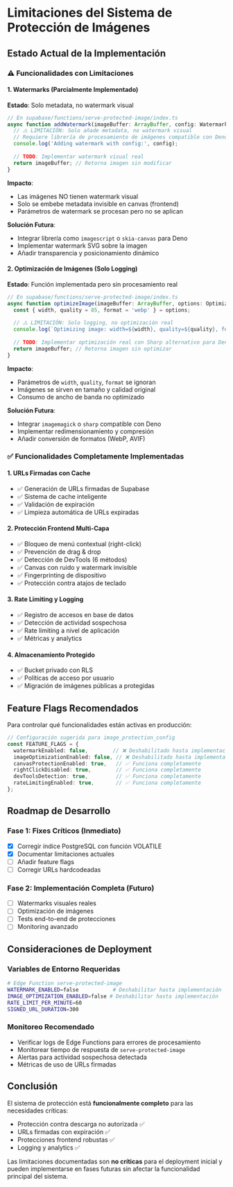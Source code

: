 # Limitaciones del Sistema de Protección de Imágenes

## Estado Actual de la Implementación

### ⚠️ Funcionalidades con Limitaciones

#### 1. Watermarks (Parcialmente Implementado)

**Estado**: Solo metadata, no watermark visual

```typescript
// En supabase/functions/serve-protected-image/index.ts
async function addWatermark(imageBuffer: ArrayBuffer, config: WatermarkConfig): Promise<ArrayBuffer> {
  // ⚠️ LIMITACIÓN: Solo añade metadata, no watermark visual
  // Requiere librería de procesamiento de imágenes compatible con Deno
  console.log('Adding watermark with config:', config);
  
  // TODO: Implementar watermark visual real
  return imageBuffer; // Retorna imagen sin modificar
}
```

**Impacto**:
- Las imágenes NO tienen watermark visual
- Solo se embebe metadata invisible en canvas (frontend)
- Parámetros de watermark se procesan pero no se aplican

**Solución Futura**:
- Integrar librería como `imagescript` o `skia-canvas` para Deno
- Implementar watermark SVG sobre la imagen
- Añadir transparencia y posicionamiento dinámico

#### 2. Optimización de Imágenes (Solo Logging)

**Estado**: Función implementada pero sin procesamiento real

```typescript
// En supabase/functions/serve-protected-image/index.ts
async function optimizeImage(imageBuffer: ArrayBuffer, options: OptimizationOptions): Promise<ArrayBuffer> {
  const { width, quality = 85, format = 'webp' } = options;
  
  // ⚠️ LIMITACIÓN: Solo logging, no optimización real
  console.log(`Optimizing image: width=${width}, quality=${quality}, format=${format}`);
  
  // TODO: Implementar optimización real con Sharp alternativo para Deno
  return imageBuffer; // Retorna imagen sin optimizar
}
```

**Impacto**:
- Parámetros de `width`, `quality`, `format` se ignoran
- Imágenes se sirven en tamaño y calidad original
- Consumo de ancho de banda no optimizado

**Solución Futura**:
- Integrar `imagemagick` o `sharp` compatible con Deno
- Implementar redimensionamiento y compresión
- Añadir conversión de formatos (WebP, AVIF)

### ✅ Funcionalidades Completamente Implementadas

#### 1. URLs Firmadas con Cache
- ✅ Generación de URLs firmadas de Supabase
- ✅ Sistema de cache inteligente
- ✅ Validación de expiración
- ✅ Limpieza automática de URLs expiradas

#### 2. Protección Frontend Multi-Capa
- ✅ Bloqueo de menú contextual (right-click)
- ✅ Prevención de drag & drop
- ✅ Detección de DevTools (6 métodos)
- ✅ Canvas con ruido y watermark invisible
- ✅ Fingerprinting de dispositivo
- ✅ Protección contra atajos de teclado

#### 3. Rate Limiting y Logging
- ✅ Registro de accesos en base de datos
- ✅ Detección de actividad sospechosa
- ✅ Rate limiting a nivel de aplicación
- ✅ Métricas y analytics

#### 4. Almacenamiento Protegido
- ✅ Bucket privado con RLS
- ✅ Políticas de acceso por usuario
- ✅ Migración de imágenes públicas a protegidas

## Feature Flags Recomendados

Para controlar qué funcionalidades están activas en producción:

```typescript
// Configuración sugerida para image_protection_config
const FEATURE_FLAGS = {
  watermarkEnabled: false,        // ❌ Deshabilitado hasta implementación completa
  imageOptimizationEnabled: false, // ❌ Deshabilitado hasta implementación completa
  canvasProtectionEnabled: true,   // ✅ Funciona completamente
  rightClickDisabled: true,        // ✅ Funciona completamente
  devToolsDetection: true,         // ✅ Funciona completamente
  rateLimitingEnabled: true,       // ✅ Funciona completamente
};
```

## Roadmap de Desarrollo

### Fase 1: Fixes Críticos (Inmediato)
- [x] Corregir índice PostgreSQL con función VOLATILE
- [x] Documentar limitaciones actuales
- [ ] Añadir feature flags
- [ ] Corregir URLs hardcodeadas

### Fase 2: Implementación Completa (Futuro)
- [ ] Watermarks visuales reales
- [ ] Optimización de imágenes
- [ ] Tests end-to-end de protecciones
- [ ] Monitoring avanzado

## Consideraciones de Deployment

### Variables de Entorno Requeridas
```bash
# Edge Function serve-protected-image
WATERMARK_ENABLED=false           # Deshabilitar hasta implementación
IMAGE_OPTIMIZATION_ENABLED=false # Deshabilitar hasta implementación
RATE_LIMIT_PER_MINUTE=60
SIGNED_URL_DURATION=300
```

### Monitoreo Recomendado
- Verificar logs de Edge Functions para errores de procesamiento
- Monitorear tiempo de respuesta de `serve-protected-image`
- Alertas para actividad sospechosa detectada
- Métricas de uso de URLs firmadas

## Conclusión

El sistema de protección está **funcionalmente completo** para las necesidades críticas:
- Protección contra descarga no autorizada ✅
- URLs firmadas con expiración ✅
- Protecciones frontend robustas ✅
- Logging y analytics ✅

Las limitaciones documentadas son **no críticas** para el deployment inicial y pueden implementarse en fases futuras sin afectar la funcionalidad principal del sistema.